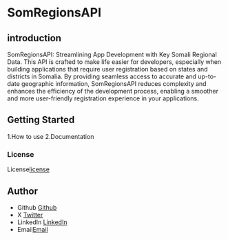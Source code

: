 # SomRegionsAPI


## introduction
SomRegionsAPI: Streamlining App Development with Key Somali Regional Data. This API is crafted to make life easier for developers, especially when building applications that require user registration based on states and districts in Somalia. By providing seamless access to accurate and up-to-date geographic information, SomRegionsAPI reduces complexity and enhances the efficiency of the development process, enabling a smoother and more user-friendly registration experience in your applications.

## Getting Started
1.How to use
2.Documentation

### License
License[license](LICENSE) 
## Author
- Github [Github](https://github.com/Ashakour1)
- X [Twitter](https://twitter.com/Ashakour17)
- LinkedIn [LinkedIn](https://www.linkedin.com/in/a-shakour-mohammed-90836725a/)
- Email[Email](engshakrayare114@gmail.com)